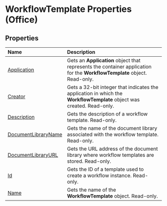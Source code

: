 
# WorkflowTemplate Properties (Office)

## Properties



|**Name**|**Description**|
|:-----|:-----|
| [Application](5c614394-2363-0b9f-2097-4dd1ca7750cd.md)|Gets an  **Application** object that represents the container application for the **WorkflowTemplate** object. Read-only.|
| [Creator](17d49292-fcfe-c9ea-35dc-c1e5cd0a1cc4.md)|Gets a 32-bit integer that indicates the application in which the  **WorkflowTemplate** object was created. Read-only.|
| [Description](92eba6d4-e9e9-4048-c2b4-4f8486904a89.md)|Gets the description of a workflow template. Read-only.|
| [DocumentLibraryName](4fca9798-a8be-87c8-7210-4a1fa1e808b4.md)|Gets the name of the document library associated with the workflow template. Read-only.|
| [DocumentLibraryURL](17ae0600-3ab5-bf9c-2231-68f0e7a635bc.md)|Gets the URL address of the document library where workflow templates are stored. Read-only.|
| [Id](4143adf9-895e-ae83-300b-37cf3e966644.md)|Gets the ID of a template used to create a workflow instance. Read-only.|
| [Name](44e01df1-5f30-2b55-c4bd-b749629ce792.md)|Gets the name of the  **WorkflowTemplate** object. Read-only.|
